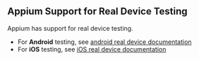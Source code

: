 ## Appium Support for Real Device Testing

Appium has support for real device testing.

* For **Android** testing, see [android real device documentation](real-devices-android.md)
* For **iOS** testing, see [iOS real device documentation](real-devices-ios.md)
